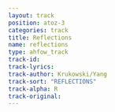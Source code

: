 ```yaml
---
layout: track
position: atoz-3
categories: track
title: Reflections
name: reflections
type: ahfow_track
track-id: 
track-lyrics: 
track-author: Krukowski/Yang
track-sort: "REFLECTIONS"
track-alpha: R
track-original: 
---
```

